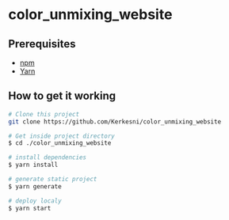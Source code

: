# color_unmixing_website

## Prerequisites
- [npm](https://www.npmjs.com/get-npm)
- [Yarn](https://classic.yarnpkg.com/en/docs/install/#windows-stable)

## How to get it working

```bash
# Clone this project
git clone https://github.com/Kerkesni/color_unmixing_website

# Get inside project directory
$ cd ./color_unmixing_website

# install dependencies
$ yarn install

# generate static project
$ yarn generate

# deploy localy
$ yarn start
```
